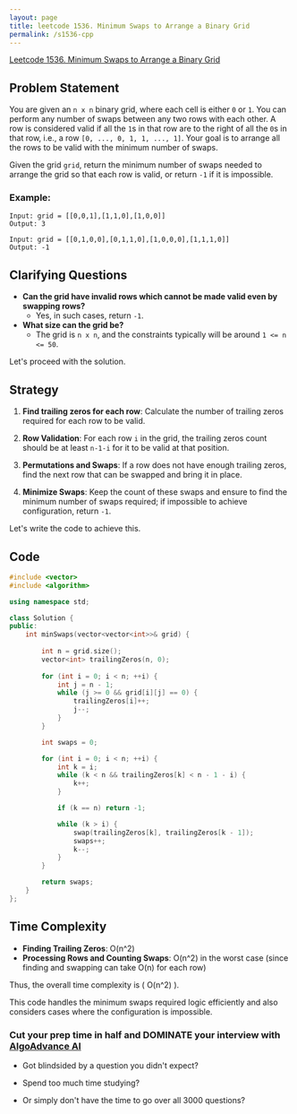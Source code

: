 ```yaml
---
layout: page
title: leetcode 1536. Minimum Swaps to Arrange a Binary Grid
permalink: /s1536-cpp
---
```

[Leetcode 1536. Minimum Swaps to Arrange a Binary Grid](https://algoadvance.github.io/algoadvance/l1536)
## Problem Statement

You are given an `n x n` binary grid, where each cell is either `0` or `1`. You can perform any number of swaps between any two rows with each other. A row is considered valid if all the `1`s in that row are to the right of all the `0`s in that row, i.e., a row `[0, ..., 0, 1, 1, ..., 1]`. Your goal is to arrange all the rows to be valid with the minimum number of swaps.

Given the grid `grid`, return the minimum number of swaps needed to arrange the grid so that each row is valid, or return `-1` if it is impossible.

### Example:
```plaintext
Input: grid = [[0,0,1],[1,1,0],[1,0,0]]
Output: 3

Input: grid = [[0,1,0,0],[0,1,1,0],[1,0,0,0],[1,1,1,0]]
Output: -1
```

## Clarifying Questions
- **Can the grid have invalid rows which cannot be made valid even by swapping rows?**
  - Yes, in such cases, return `-1`.
- **What size can the grid be?**
  - The grid is `n x n`, and the constraints typically will be around `1 <= n <= 50`.

Let's proceed with the solution.

## Strategy

1. **Find trailing zeros for each row**: Calculate the number of trailing zeros required for each row to be valid.
  
2. **Row Validation**: For each row `i` in the grid, the trailing zeros count should be at least `n-1-i` for it to be valid at that position.

3. **Permutations and Swaps**: If a row does not have enough trailing zeros, find the next row that can be swapped and bring it in place.

4. **Minimize Swaps**: Keep the count of these swaps and ensure to find the minimum number of swaps required; if impossible to achieve configuration, return `-1`.

Let's write the code to achieve this.

## Code

```cpp
#include <vector>
#include <algorithm>

using namespace std;

class Solution {
public:
    int minSwaps(vector<vector<int>>& grid) {
        
        int n = grid.size();
        vector<int> trailingZeros(n, 0);
        
        for (int i = 0; i < n; ++i) {
            int j = n - 1;
            while (j >= 0 && grid[i][j] == 0) {
                trailingZeros[i]++;
                j--;
            }
        }

        int swaps = 0;

        for (int i = 0; i < n; ++i) {
            int k = i;
            while (k < n && trailingZeros[k] < n - 1 - i) {
                k++;
            }

            if (k == n) return -1;

            while (k > i) {
                swap(trailingZeros[k], trailingZeros[k - 1]);
                swaps++;
                k--;
            }
        }

        return swaps;
    }
};
```

## Time Complexity

- **Finding Trailing Zeros**: O(n^2)
- **Processing Rows and Counting Swaps**: O(n^2) in the worst case (since finding and swapping can take O(n) for each row)

Thus, the overall time complexity is \( O(n^2) \).

This code handles the minimum swaps required logic efficiently and also considers cases where the configuration is impossible.


### Cut your prep time in half and DOMINATE your interview with [AlgoAdvance AI](https://algoAdvance.com)

- Got blindsided by a question you didn't expect?

- Spend too much time studying?

- Or simply don't have the time to go over all 3000 questions?

